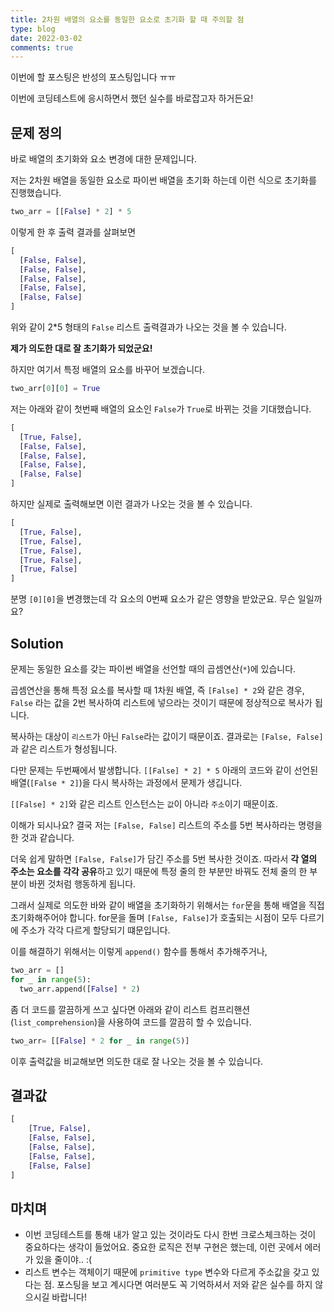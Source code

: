 ```yaml
---
title: 2차원 배열의 요소를 동일한 요소로 초기화 할 때 주의할 점
type: blog
date: 2022-03-02
comments: true
---
```

이번에 할 포스팅은 반성의 포스팅입니다 ㅠㅠ

이번에 코딩테스트에 응시하면서 했던 실수를 바로잡고자 하거든요!

## 문제 정의

바로 배열의 초기화와 요소 변경에 대한 문제입니다.

저는 2차원 배열을 동일한 요소로 파이썬 배열을 초기화 하는데 이런 식으로 초기화를 진행했습니다.

```python
two_arr = [[False] * 2] * 5
``` 
이렇게 한 후 출력 결과를 살펴보면

```python
[
  [False, False], 
  [False, False], 
  [False, False], 
  [False, False], 
  [False, False]
]
```

위와 같이 2*5 형태의 `False` 리스트 출력결과가 나오는 것을 볼 수 있습니다. 

**제가 의도한 대로 잘 초기화가 되었군요!**

하지만 여기서 특정 배열의 요소를 바꾸어 보겠습니다.
```python
two_arr[0][0] = True
```
저는 아래와 같이 첫번째 배열의 요소인 `False`가 `True`로 바뀌는 것을 기대했습니다.

```python
[
  [True, False], 
  [False, False], 
  [False, False], 
  [False, False], 
  [False, False]
]
```

하지만 실제로 출력해보면 이런 결과가 나오는 것을 볼 수 있습니다.

```python
[
  [True, False], 
  [True, False], 
  [True, False], 
  [True, False], 
  [True, False]
]
```

분명 `[0][0]`을 변경했는데 각 요소의 0번째 요소가 같은 영향을 받았군요. 무슨 일일까요?

## Solution

문제는 동일한 요소를 갖는 파이썬 배열을 선언할 때의 곱셈연산(`*`)에 있습니다.

곱셈연산을 통해 특정 요소를 복사할 때 1차원 배열, 즉 `[False] * 2`와 같은 경우, `False` 라는 값을 2번 복사하여 리스트에 넣으라는 것이기 때문에 정상적으로 복사가 됩니다. 

복사하는 대상이 `리스트`가 아닌 `False`라는 값이기 때문이죠. 결과로는 `[False, False]`과 같은 리스트가 형성됩니다.

다만 문제는 두번째에서 발생합니다. `[[False] * 2] * 5` 아래의 코드와 같이 선언된 배열(`[False * 2]`)을 다시 복사하는 과정에서 문제가 생깁니다.

`[[False] * 2]`와 같은 리스트 인스턴스는 `값`이 아니라 `주소`이기 때문이죠.

이해가 되시나요? 결국 저는 `[False, False]` 리스트의 주소를 5번 복사하라는 명령을 한 것과 같습니다.

더욱 쉽게 말하면 `[False, False]`가 담긴 주소를 5번 복사한 것이죠. 따라서 **각 열의 주소는 요소를 각각 공유**하고 있기 때문에 특정 줄의 한 부분만 바꿔도 전체 줄의 한 부분이 바뀐 것처럼 행동하게 됩니다.

그래서 실제로 의도한 바와 같이 배열을 초기화하기 위해서는 `for`문을 통해 배열을 직접 초기화해주어야 합니다. for문을 돌며 `[False, False]`가 호출되는 시점이 모두 다르기에 주소가 각각 다르게 할당되기 떄문입니다.

이를 해결하기 위해서는 이렇게 `append()` 함수를 통해서 추가해주거나,
```python
two_arr = []
for _ in range(5):
  two_arr.append([False] * 2)
```
좀 더 코드를 깔끔하게 쓰고 싶다면 아래와 같이 리스트 컴프리핸션(`list_comprehension`)을 사용하여 코드를 깔끔히 할 수 있습니다.
```python
two_arr= [[False] * 2 for _ in range(5)]
```

이후 출력값을 비교해보면 의도한 대로 잘 나오는 것을 볼 수 있습니다.

## 결과값 

```python
[
    [True, False], 
    [False, False], 
    [False, False], 
    [False, False], 
    [False, False]
]
```

## 마치며
- 이번 코딩테스트를 통해 내가 알고 있는 것이라도 다시 한번 크로스체크하는 것이 중요하다는 생각이 들었어요. 중요한 로직은 전부 구현은 했는데, 이런 곳에서 에러가 있을 줄이야.. :(
- 리스트 변수는 객체이기 때문에 `primitive type` 변수와 다르게 주소값을 갖고 있다는 점. 포스팅을 보고 계시다면 여러분도 꼭 기억하셔서 저와 같은 실수를 하지 않으시길 바랍니다!
